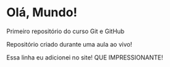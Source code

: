 # Olá, Mundo!
 Primeiro repositório do curso Git e GitHub

 Repositório criado durante uma aula ao vivo!
 
 Essa linha eu adicionei no site! QUE IMPRESSIONANTE!
